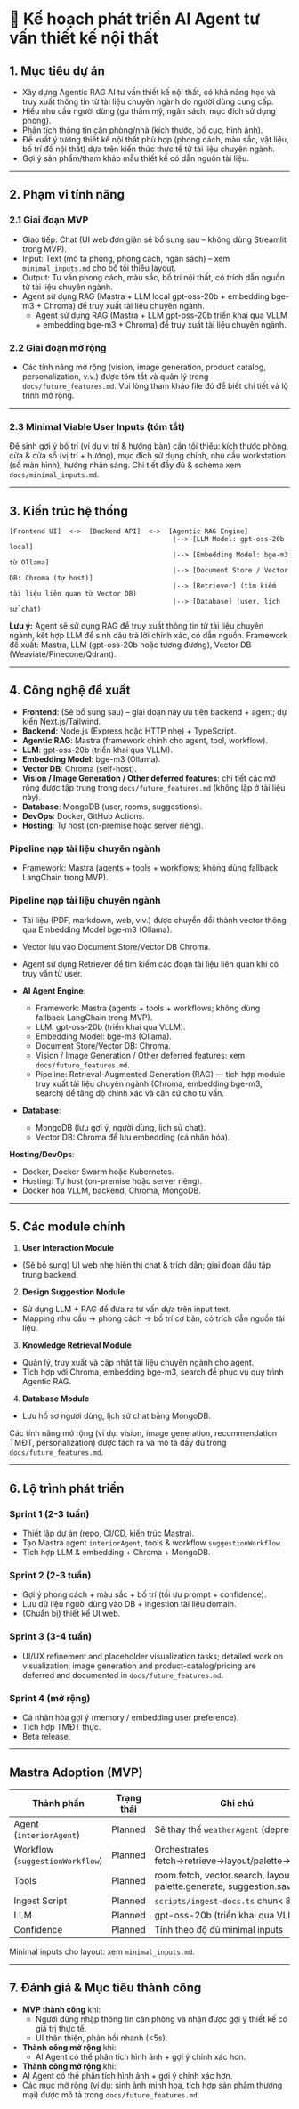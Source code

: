# 📁 Kế hoạch phát triển AI Agent tư vấn thiết kế nội thất

## 1. Mục tiêu dự án
  - Xây dựng Agentic RAG AI tư vấn thiết kế nội thất, có khả năng học và truy xuất thông tin từ tài liệu chuyên ngành do người dùng cung cấp.
  - Hiểu nhu cầu người dùng (gu thẩm mỹ, ngân sách, mục đích sử dụng phòng).
  - Phân tích thông tin căn phòng/nhà (kích thước, bố cục, hình ảnh).
  - Đề xuất ý tưởng thiết kế nội thất phù hợp (phong cách, màu sắc, vật liệu, bố trí đồ nội thất) dựa trên kiến thức thực tế từ tài liệu chuyên ngành.
  - Gợi ý sản phẩm/tham khảo mẫu thiết kế có dẫn nguồn tài liệu.


---

## 2. Phạm vi tính năng
### 2.1 Giai đoạn MVP
  - Giao tiếp: Chat (UI web đơn giản sẽ bổ sung sau – không dùng Streamlit trong MVP).
  - Input: Text (mô tả phòng, phong cách, ngân sách) – xem `minimal_inputs.md` cho bộ tối thiểu layout.
  - Output: Tư vấn phong cách, màu sắc, bố trí nội thất, có trích dẫn nguồn từ tài liệu chuyên ngành.
  - Agent sử dụng RAG (Mastra + LLM local gpt-oss-20b + embedding bge-m3 + Chroma) để truy xuất tài liệu chuyên ngành.
    - Agent sử dụng RAG (Mastra + LLM gpt-oss-20b triển khai qua VLLM + embedding bge-m3 + Chroma) để truy xuất tài liệu chuyên ngành.

### 2.2 Giai đoạn mở rộng
  - Các tính năng mở rộng (vision, image generation, product catalog, personalization, v.v.) được tóm tắt và quản lý trong `docs/future_features.md`. Vui lòng tham khảo file đó để biết chi tiết và lộ trình mở rộng.

---

### 2.3 Minimal Viable User Inputs (tóm tắt)
Để sinh gợi ý bố trí (ví dụ vị trí & hướng bàn) cần tối thiểu: kích thước phòng, cửa & cửa sổ (vị trí + hướng), mục đích sử dụng chính, nhu cầu workstation (số màn hình), hướng nhận sáng. Chi tiết đầy đủ & schema xem `docs/minimal_inputs.md`.

---

## 3. Kiến trúc hệ thống

```
[Frontend UI]  <->  [Backend API]  <->  [Agentic RAG Engine]
                                         |--> [LLM Model: gpt-oss-20b local]
                                         |--> [Embedding Model: bge-m3 từ Ollama]
                                         |--> [Document Store / Vector DB: Chroma (tự host)]
                                         |--> [Retriever] (tìm kiếm tài liệu liên quan từ Vector DB)
                                         |--> [Database] (user, lịch sử chat)
```

**Lưu ý:** Agent sẽ sử dụng RAG để truy xuất thông tin từ tài liệu chuyên ngành, kết hợp LLM để sinh câu trả lời chính xác, có dẫn nguồn. Framework đề xuất: Mastra, LLM (gpt-oss-20b hoặc tương đương), Vector DB (Weaviate/Pinecone/Qdrant).

---

## 4. Công nghệ đề xuất


- **Frontend**: (Sẽ bổ sung sau) – giai đoạn này ưu tiên backend + agent; dự kiến Next.js/Tailwind.
- **Backend**: Node.js (Express hoặc HTTP nhẹ) + TypeScript.
- **Agentic RAG**: Mastra (framework chính cho agent, tool, workflow).
- **LLM**: gpt-oss-20b (triển khai qua VLLM).
- **Embedding Model**: bge-m3 (Ollama).
- **Vector DB**: Chroma (self-host).
 - **Vision / Image Generation / Other deferred features**: chi tiết các mở rộng được tập trung trong `docs/future_features.md` (không lặp ở tài liệu này).
- **Database**: MongoDB (user, rooms, suggestions).
- **DevOps**: Docker, GitHub Actions.
- **Hosting**: Tự host (on-premise hoặc server riêng).

### Pipeline nạp tài liệu chuyên ngành


  - Framework: Mastra (agents + tools + workflows; không dùng fallback LangChain trong MVP).

### Pipeline nạp tài liệu chuyên ngành

- Tài liệu (PDF, markdown, web, v.v.) được chuyển đổi thành vector thông qua Embedding Model bge-m3 (Ollama).
- Vector lưu vào Document Store/Vector DB Chroma.
- Agent sử dụng Retriever để tìm kiếm các đoạn tài liệu liên quan khi có truy vấn từ user.

- **AI Agent Engine**:  
  - Framework: Mastra (agents + tools + workflows; không dùng fallback LangChain trong MVP).
  - LLM: gpt-oss-20b (triển khai qua VLLM).
  - Embedding Model: bge-m3 (Ollama).
  - Document Store/Vector DB: Chroma.
  - Vision / Image Generation / Other deferred features: xem `docs/future_features.md`.
  - Pipeline: Retrieval-Augmented Generation (RAG) — tích hợp module truy xuất tài liệu chuyên ngành (Chroma, embedding bge-m3, search) để tăng độ chính xác và căn cứ cho tư vấn.

- **Database**:  
  - MongoDB (lưu gợi ý, người dùng, lịch sử chat).
  - Vector DB: Chroma để lưu embedding (cá nhân hóa).


**Hosting/DevOps**:  
  - Docker, Docker Swarm hoặc Kubernetes.
  - Hosting: Tự host (on-premise hoặc server riêng).
  - Docker hóa VLLM, backend, Chroma, MongoDB.

---

## 5. Các module chính
1. **User Interaction Module**  
  - (Sẽ bổ sung) UI web nhẹ hiển thị chat & trích dẫn; giai đoạn đầu tập trung backend.

2. **Design Suggestion Module**  
  - Sử dụng LLM + RAG để đưa ra tư vấn dựa trên input text.
  - Mapping nhu cầu → phong cách → bố trí cơ bản, có trích dẫn nguồn tài liệu.

3. **Knowledge Retrieval Module**  
  - Quản lý, truy xuất và cập nhật tài liệu chuyên ngành cho agent.
  - Tích hợp với Chroma, embedding bge-m3, search để phục vụ quy trình Agentic RAG.

4. **Database Module**
  - Lưu hồ sơ người dùng, lịch sử chat bằng MongoDB.

Các tính năng mở rộng (ví dụ: vision, image generation, recommendation TMĐT, personalization) được tách ra và mô tả đầy đủ trong `docs/future_features.md`.

---

## 6. Lộ trình phát triển
### Sprint 1 (2-3 tuần)
- Thiết lập dự án (repo, CI/CD, kiến trúc Mastra).  
- Tạo Mastra agent `interiorAgent`, tools & workflow `suggestionWorkflow`.  
- Tích hợp LLM & embedding + Chroma + MongoDB.  

### Sprint 2 (2-3 tuần)
- Gợi ý phong cách + màu sắc + bố trí (tối ưu prompt + confidence).  
- Lưu dữ liệu người dùng vào DB + ingestion tài liệu domain.  
- (Chuẩn bị) thiết kế UI web.  

### Sprint 3 (3-4 tuần)
- UI/UX refinement and placeholder visualization tasks; detailed work on visualization, image generation and product-catalog/pricing are deferred and documented in `docs/future_features.md`.

### Sprint 4 (mở rộng)
- Cá nhân hóa gợi ý (memory / embedding user preference).
- Tích hợp TMĐT thực.
- Beta release.

---

## Mastra Adoption (MVP)

| Thành phần | Trạng thái | Ghi chú |
|------------|-----------|--------|
| Agent (`interiorAgent`) | Planned | Sẽ thay thế `weatherAgent` (deprecated) |
| Workflow (`suggestionWorkflow`) | Planned | Orchestrates fetch→retrieve→layout/palette→persist |
| Tools | Planned | room.fetch, vector.search, layout.plan, palette.generate, suggestion.save |
| Ingest Script | Planned | `scripts/ingest-docs.ts` chunk 800/80 |
| LLM | Planned | gpt-oss-20b (triển khai qua VLLM) |
| Confidence | Planned | Tính theo độ đủ minimal inputs |

Minimal inputs cho layout: xem `minimal_inputs.md`.

---

## 7. Đánh giá & Mục tiêu thành công
- **MVP thành công** khi:  
  - Người dùng nhập thông tin căn phòng và nhận được gợi ý thiết kế có giá trị thực tế.  
  - UI thân thiện, phản hồi nhanh (<5s).  
- **Thành công mở rộng** khi:  
  - AI Agent có thể phân tích hình ảnh + gợi ý chính xác hơn.  
 - **Thành công mở rộng** khi:  
  - AI Agent có thể phân tích hình ảnh + gợi ý chính xác hơn.  
  - Các mục mở rộng (ví dụ: sinh ảnh minh họa, tích hợp sản phẩm thương mại) được mô tả trong `docs/future_features.md`.

